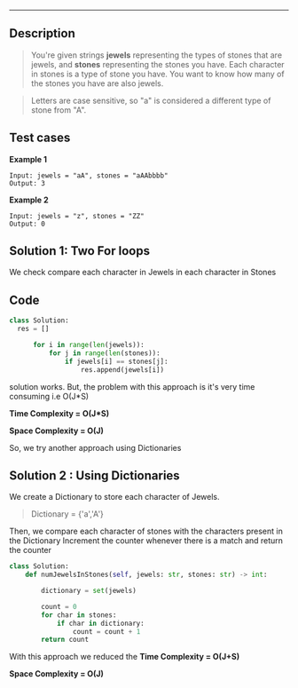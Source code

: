 
---
## Description
> You're given strings **jewels** representing the types of stones that are jewels, and **stones** representing the stones you have. Each character in stones is a type of stone you have. You want to know how many of the stones you have are also jewels.

>Letters are case sensitive, so "a" is considered a different type of stone from "A".
## Test cases

**Example 1**

    Input: jewels = "aA", stones = "aAAbbbb"
    Output: 3


**Example 2**

    Input: jewels = "z", stones = "ZZ"
    Output: 0
## Solution 1: Two For loops

We check compare each character in Jewels in each character in Stones

## Code

```python
class Solution:
  res = []

      for i in range(len(jewels)):
          for j in range(len(stones)):
              if jewels[i] == stones[j]:
                  res.append(jewels[i])
```
solution works. But, the problem with this approach is it's very time consuming
i.e O(J*S)

**Time Complexity = O(J*S)**

**Space Complexity = O(J)**

So, we try another approach using Dictionaries

## Solution 2 : Using Dictionaries
We create a <segment>Dictionary</segment> to store each character of Jewels.
> Dictionary = {'a','A'}

Then, we compare each character of <segment>stones</segment> with the characters present in the <segment>Dictionary</segment>
Increment the counter whenever there is a match and return the counter

```python
class Solution:
    def numJewelsInStones(self, jewels: str, stones: str) -> int:

        dictionary = set(jewels)

        count = 0
        for char in stones:
            if char in dictionary:
                count = count + 1
        return count
```
With this approach we reduced the **Time Complexity = O(J+S)**

**Space Complexity = O(J)**
